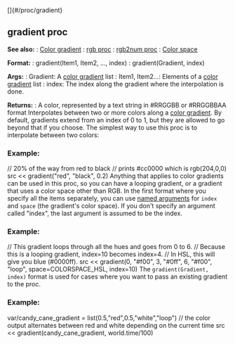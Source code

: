 []{#/proc/gradient}
## gradient proc
**See also:**
:   [Color gradient](#/%7Bnotes%7D/color-gradient)
:   [rgb proc](#/proc/rgb)
:   [rgb2num proc](#/proc/rgb2num)
:   [Color space](#/%7B%7Bappendix%7D%7D/color-space)
<!-- -->
**Format:**
:   gradient(Item1, Item2, \..., index)
:   gradient(Gradient, index)
<!-- -->
**Args:**
:   Gradient: A [color gradient](#/%7Bnotes%7D/color-gradient) list
:   Item1, Item2\...: Elements of a [color
    gradient](#/%7Bnotes%7D/color-gradient) list
:   index: The index along the gradient where the interpolation is done.
<!-- -->
**Returns:**
:   A color, represented by a text string in #RRGGBB or #RRGGBBAA format
Interpolates between two or more colors along a [color
gradient](#/%7Bnotes%7D/color-gradient). By default, gradients extend
from an index of 0 to 1, but they are allowed to go beyond that if you
choose.
The simplest way to use this proc is to interpolate between two colors:
### Example:
// 20% of the way from red to black // prints #cc0000 which is
rgb(204,0,0) src \<\< gradient(\"red\", \"black\", 0.2)
Anything that applies to color gradients can be used in this proc, so
you can have a looping gradient, or a gradient that uses a color space
other than RGB.
In the first format where you specify all the items separately, you can
use [named arguments](#/proc/arguments/named) for `index` and `space`
(the gradient\'s color space). If you don\'t specify an argument called
\"index\", the last argument is assumed to be the index.
### Example:
// This gradient loops through all the hues and goes from 0 to 6. //
Because this is a looping gradient, index=10 becomes index=4. // In HSL,
this will give you blue (#0000ff). src \<\< gradient(0, \"#f00\", 3,
\"#0ff\", 6, \"#f00\", \"loop\", space=COLORSPACE_HSL, index=10)
The `gradient(Gradient, index)` format is used for cases where you want
to pass an existing gradient to the proc.
### Example:
var/candy_cane_gradient = list(0.5,\"red\",0.5,\"white\",\"loop\") //
the color output alternates between red and white depending on the
current time src \<\< gradient(candy_cane_gradient, world.time/100)